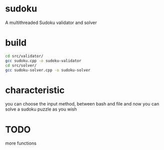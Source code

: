 # sudoku
A multithreaded Sudoku validator and solver 

# build

```bash
cd src/validator/ 
gcc sudoku.cpp -o sudoku-validator
cd src/solver/
gcc sudoku-solver.cpp -o sudoku-solver
```

# characteristic

you can choose the input method, between bash and file
and now you can solve a sudoku puzzle as you wish 

# TODO

more functions
